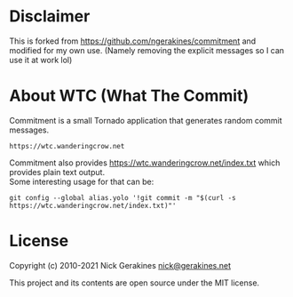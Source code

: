 # Disclaimer
This is forked from https://github.com/ngerakines/commitment and modified for my own use. (Namely removing the explicit messages so I can use it at work lol)

# About WTC (What The Commit)
Commitment is a small Tornado application that generates random commit messages.

    https://wtc.wanderingcrow.net

Commitment also provides https://wtc.wanderingcrow.net/index.txt which provides plain text output.  
Some interesting usage for that can be:
```
git config --global alias.yolo '!git commit -m "$(curl -s https://wtc.wanderingcrow.net/index.txt)"'
```

# License

Copyright (c) 2010-2021 Nick Gerakines <nick@gerakines.net>

This project and its contents are open source under the MIT license.

